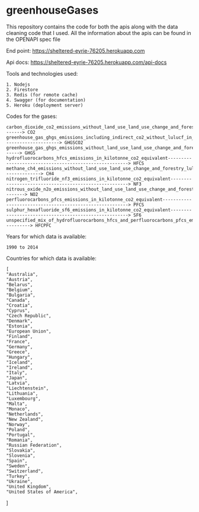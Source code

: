 # greenhouseGases

This repository contains the code for both the apis along with the data cleaning code that I used.
All the information about the apis can be found in the OPENAPI spec file

End point:
    https://sheltered-eyrie-76205.herokuapp.com
    
Api docs:
    https://sheltered-eyrie-76205.herokuapp.com/api-docs
    
    
Tools and technologies used:

    1. Nodejs 
    2. Firestore 
    3. Redis (for remote cache) 
    4. Swagger (for documentation) 
    5. Heroku (deployment server)




Codes for the gases:

    carbon_dioxide_co2_emissions_without_land_use_land_use_change_and_forestry_lulucf_in_kilotonne_co2_equivalent-------> CO2
    greenhouse_gas_ghgs_emissions_including_indirect_co2_without_lulucf_in_kilotonne_co2_equivalent---------------------> GHGSCO2
    greenhouse_gas_ghgs_emissions_without_land_use_land_use_change_and_forestry_lulucf_in_kilotonne_co2_equivalent------> GHGS
    hydrofluorocarbons_hfcs_emissions_in_kilotonne_co2_equivalent-------------------------------------------------------> HFCS
    methane_ch4_emissions_without_land_use_land_use_change_and_forestry_lulucf_in_kilotonne_co2_equivalent--------------> CH4
    nitrogen_trifluoride_nf3_emissions_in_kilotonne_co2_equivalent------------------------------------------------------> NF3
    nitrous_oxide_n2o_emissions_without_land_use_land_use_change_and_forestry_lulucf_in_kilotonne_co2_equivalent--------> NO2
    perfluorocarbons_pfcs_emissions_in_kilotonne_co2_equivalent---------------------------------------------------------> PFCS
    sulphur_hexafluoride_sf6_emissions_in_kilotonne_co2_equivalent------------------------------------------------------> SF6
    unspecified_mix_of_hydrofluorocarbons_hfcs_and_perfluorocarbons_pfcs_emissions_in_kilotonne_co2_equivalent----------> HFCPFC



Years for which data is available:

    1990 to 2014
    
    
    
Countries for which data is available:

    [
    "Australia",
    "Austria",
    "Belarus",
    "Belgium",
    "Bulgaria",
    "Canada",
    "Croatia",
    "Cyprus",
    "Czech Republic",
    "Denmark",
    "Estonia",
    "European Union",
    "Finland",
    "France",
    "Germany",
    "Greece",
    "Hungary",
    "Iceland",
    "Ireland",
    "Italy",
    "Japan",
    "Latvia",
    "Liechtenstein",
    "Lithuania",
    "Luxembourg",
    "Malta",
    "Monaco",
    "Netherlands",
    "New Zealand",
    "Norway",
    "Poland",
    "Portugal",
    "Romania",
    "Russian Federation",
    "Slovakia",
    "Slovenia",
    "Spain",
    "Sweden",
    "Switzerland",
    "Turkey",
    "Ukraine",
    "United Kingdom",
    "United States of America",
  ]
